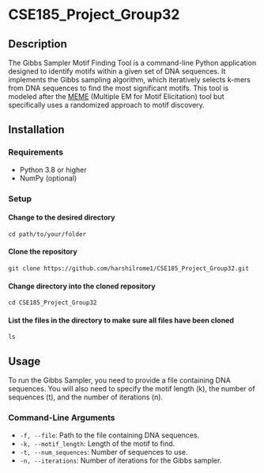 # CSE185_Project_Group32

## Description

The Gibbs Sampler Motif Finding Tool is a command-line Python application designed to identify motifs within a given set of DNA sequences. It implements the Gibbs sampling algorithm, which iteratively selects k-mers from DNA sequences to find the most significant motifs. This tool is modeled after the [MEME](https://meme-suite.org/meme/doc/meme.html?man_type=web) (Multiple EM for Motif Elicitation) tool but specifically uses a randomized approach to motif discovery. 

## Installation

### Requirements
- Python 3.8 or higher
- NumPy (optional)

### Setup

#### Change to the desired directory
```
cd path/to/your/folder
```

#### Clone the repository
```
git clone https://github.com/harshilrome1/CSE185_Project_Group32.git
```

#### Change directory into the cloned repository
```
cd CSE185_Project_Group32
```
#### List the files in the directory to make sure all files have been cloned
```
ls
```

## Usage
To run the Gibbs Sampler, you need to provide a file containing DNA sequences. You will also need to specify the motif length (k), the number of sequences (t), and the number of iterations (n).

### Command-Line Arguments
- `-f, --file`: Path to the file containing DNA sequences.
- `-k, --motif_length`: Length of the motif to find.
- `-t, --num_sequences`: Number of sequences to use.
- `-n, --iterations`: Number of iterations for the Gibbs sampler.


